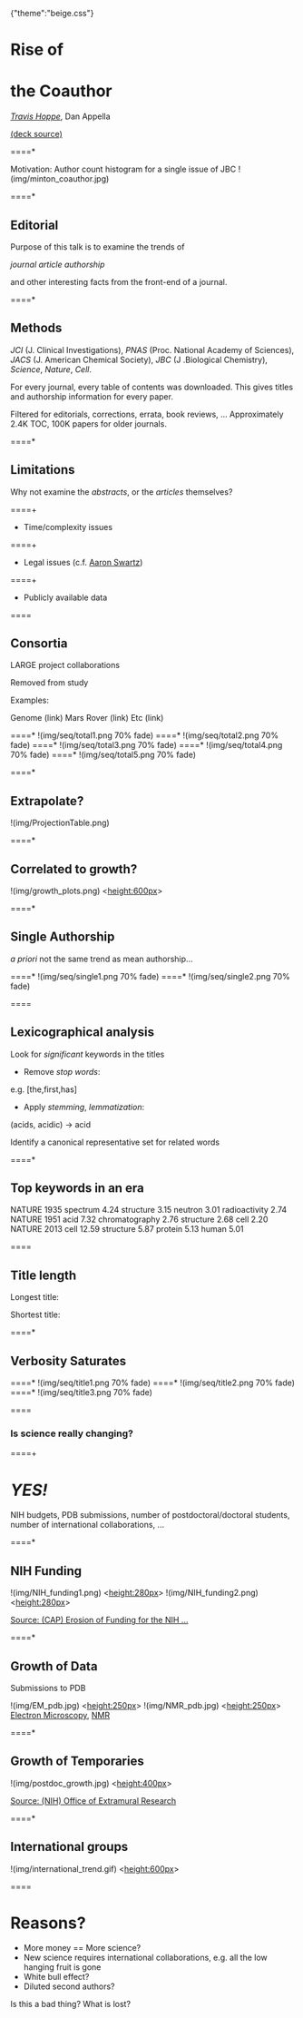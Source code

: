 {"theme":"beige.css"}

# Rise of
# the Coauthor

*[Travis Hoppe](http://thoppe.github.io/)*, Dan Appella

[(deck source)](https://github.com/thoppe/Rise-of-the-Coauthor)

====*

Motivation:
Author count histogram for a single issue of JBC
!(img/minton_coauthor.jpg)

====*

## Editorial

Purpose of this talk is to examine the trends of 

*journal article authorship*

and other interesting facts from the front-end of a journal.

====*

## Methods

*JCI* (J. Clinical Investigations), *PNAS* (Proc. National Academy of Sciences), *JACS* (J. American Chemical Society), *JBC* (J .Biological Chemistry), *Science*, *Nature*, *Cell*.

For every journal, every table of contents was downloaded.
This gives titles and authorship information for every paper.

Filtered for editorials, corrections, errata, book reviews, ...
Approximately 2.4K TOC, 100K papers for older journals.

====*

## Limitations

Why not examine the _abstracts_, or the _articles_ themselves?

====+
<br>

+ Time/complexity issues

====+

+ Legal issues (c.f. [Aaron Swartz](http://en.wikipedia.org/wiki/United_States_v._Aaron_Swartz))

====+

+ Publicly available data


====

## Consortia

LARGE project collaborations

Removed from study

Examples:

Genome (link)
Mars Rover (link)
Etc (link)

====* !(img/seq/total1.png 70% fade)
====* !(img/seq/total2.png 70% fade)
====* !(img/seq/total3.png 70% fade)
====* !(img/seq/total4.png 70% fade)
====* !(img/seq/total5.png 70% fade)

====*
## Extrapolate?
!(img/ProjectionTable.png)

====*
## Correlated to growth?
!(img/growth_plots.png) <<height:600px>>

====*

## Single Authorship

_a priori_ not the same trend as mean authorship...

====* !(img/seq/single1.png 70% fade)
====* !(img/seq/single2.png 70% fade)

====
## Lexicographical analysis

Look for _significant_ keywords in the titles

+ Remove *stop words*:

e.g. [the,first,has]

+ Apply *stemming*, *lemmatization*:

(acids, acidic) $\rightarrow$ acid

Identify a canonical representative set for related words

====*

## Top keywords in an era
NATURE 1935
    spectrum        4.24
    structure       3.15
    neutron         3.01
    radioactivity   2.74
NATURE 1951
    acid            7.32
    chromatography  2.76
    structure       2.68
    cell            2.20
NATURE 2013
    cell            12.59
    structure       5.87
    protein         5.13
    human           5.01

====

## Title length

Longest title:

Shortest title:


====*

## Verbosity Saturates

====* !(img/seq/title1.png 70% fade)
====* !(img/seq/title2.png 70% fade)
====* !(img/seq/title3.png 70% fade)

====

### Is science really changing?

====+
<br>
# _YES!_

NIH budgets, PDB submissions,  number of postdoctoral/doctoral students, number of international collaborations, ...

====*
## NIH Funding

!(img/NIH_funding1.png) <<height:280px>>
!(img/NIH_funding2.png) <<height:280px>>

[Source: (CAP) Erosion of Funding for the NIH ...](http://www.americanprogress.org/issues/economy/report/2014/03/25/86369/erosion-of-funding-for-the-national-institutes-of-health-threatens-u-s-leadership-in-biomedical-research/)
 
====*
## Growth of Data
Submissions to PDB

!(img/EM_pdb.jpg) <<height:250px>>
!(img/NMR_pdb.jpg) <<height:250px>>
[Electron Microscopy](http://www.nature.com/nsmb/journal/v19/n12/full/nsmb.2426.html?WT.ec_id=NSMB-201212), [NMR](http://www.wwpdb.org/news/news_2013.html)

====*

## Growth of Temporaries
!(img/postdoc_growth.jpg)  <<height:400px>>

[Source: (NIH) Office of Extramural Research](http://www.americanprogress.org/issues/economy/report/2014/03/25/86369/erosion-of-funding-for-the-national-institutes-of-health-threatens-u-s-leadership-in-biomedical-research)


====*

## International groups
!(img/international_trend.gif) <<height:600px>>

====



# Reasons?

+ More money == More science?
+ New science requires international collaborations, e.g. all the low hanging fruit is gone
+ White bull effect?
+ Diluted second authors?

Is this a bad thing? What is lost?









